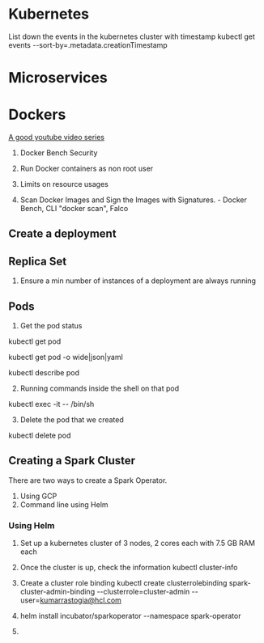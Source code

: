 # Kubernetes 

List down the events in the kubernetes cluster with timestamp
kubectl get events --sort-by=.metadata.creationTimestamp

# Microservices


# Dockers

[A good youtube video series](https://www.youtube.com/watch?v=_3NUI5vasPk&list=PLMPZQTftRCS8Pp4wiiUruly5ODScvAwcQ)

1. Docker Bench Security 

2. Run Docker containers as non root user

3. Limits on resource usages 

4. Scan Docker Images and Sign the Images with Signatures.  - Docker Bench, CLI "docker scan", Falco

## Create a deployment 


## Replica Set 

1. Ensure a min number of instances of a deployment are always running 

## Pods

1. Get the pod status 

kubectl get pod

kubectl get pod <name of pod> -o wide|json|yaml

kubectl describe pod <name of pod>

2. Running commands inside the shell on that pod

kubectl exec -it <name of pod> -- /bin/sh
  
3. Delete the pod that we created

kubectl delete pod <name of the pod>



## Creating a Spark Cluster 

There are two ways to create a Spark Operator. 

1. Using GCP 
2. Command line using Helm

### Using Helm

1. Set up a kubernetes cluster of 3 nodes, 2 cores each with 7.5 GB RAM each
2. Once the cluster is up, check the information 
kubectl cluster-info
3. Create a cluster role binding 
kubectl create clusterrolebinding spark-cluster-admin-binding --clusterrole=cluster-admin --user=kumarrastogia@hcl.com

4. helm install incubator/sparkoperator --namespace spark-operator
5. 
